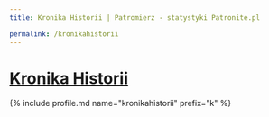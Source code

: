 ```yaml
---
title: Kronika Historii | Patromierz - statystyki Patronite.pl

permalink: /kronikahistorii
---
```


# [Kronika Historii](https://patronite.pl/kronikahistorii)

{% include profile.md name="kronikahistorii" prefix="k" %}
